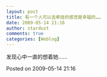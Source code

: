 ```yaml
---
layout: post
title: 有一个人可以去牵挂的感觉是幸福的……
date: 2009-05-14 21:16
author: stardust
comments: true
categories: [Weblog]
---
```

发现心中一直的想着她……

Posted on 2009-05-14 21:16
